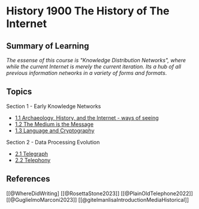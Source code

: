 # History 1900 The History of The Internet


## Summary of Learning

*The essense of this course is "Knowledge Distribution Networks", where while the current Internet is merely the current iteration.  Its a hub of all previous information networks in a variety of forms and formats*.

## Topics

Section 1 - Early Knowledge Networks 
- [1.1 Archaeology, History, and the Internet -  ways of seeing](https://github.com/AlexMcCorrister/memex/blob/main/docs/A.%20Topics/Section%201%20-%20Early%20Knowledge%20Networks/1.1%20Archaeology%2C%20History%2C%20and%20the%20Internet%20-%20%20ways%20of%20seeing.md)
- [1.2 The Medium is the Message](https://github.com/AlexMcCorrister/memex/blob/main/docs/A.%20Topics/Section%201%20-%20Early%20Knowledge%20Networks/1.2%20The%20Medium%20is%20the%20Message.md)
- [1.3 Language and Cryptography](https://github.com/AlexMcCorrister/memex/blob/main/docs/A.%20Topics/Section%201%20-%20Early%20Knowledge%20Networks/1.3%20Cryptanalysis.md)

Section 2 - Data Processing Evolution
- [2.1 Telegraph](https://github.com/AlexMcCorrister/memex/blob/main/docs/A.%20Topics/Section%202%20-%20Data%20Processing%20Evolution/2.1%20Telegraph.md)
- [2.2 Telephony](https://github.com/AlexMcCorrister/memex/blob/main/docs/A.%20Topics/Section%202%20-%20Data%20Processing%20Evolution/2.2%20Telephony.md)

## References
[[@WhereDidWriting]
[[@RosettaStone2023]]
[[@PlainOldTelephone2022]]
[[@GuglielmoMarconi2023]]
[[@gitelmanlisaIntroductionMediaHistorical]]